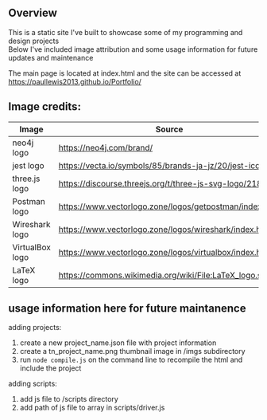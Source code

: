 ## Overview

This is a static site I've built to showcase some of my programming and design projects  
Below I've included image attribution and some usage information for future updates and maintenance  

The main page is located at index.html and the site can be accessed at https://paullewis2013.github.io/Portfolio/

## Image credits:

|Image                   |   Source                                                      |
|------------------------|---------------------------------------------------------------|
|   neo4j logo           |   https://neo4j.com/brand/                                    |
|   jest logo            |   https://vecta.io/symbols/85/brands-ja-jz/20/jest-icon       |
|   three.js logo        |   https://discourse.threejs.org/t/three-js-svg-logo/21835     |
|   Postman logo         |   https://www.vectorlogo.zone/logos/getpostman/index.html     |
|   Wireshark logo       |   https://www.vectorlogo.zone/logos/wireshark/index.html      |
|   VirtualBox logo      |   https://www.vectorlogo.zone/logos/virtualbox/index.html     |
|   LaTeX logo           |   https://commons.wikimedia.org/wiki/File:LaTeX_logo.svg      |


## usage information here for future maintanence

adding projects:
1. create a new project_name.json file with project information
2. create a tn_project_name.png thumbnail image in /imgs subdirectory
3. run `node compile.js` on the command line to recompile the html and include the project

adding scripts:
1. add js file to /scripts directory
2. add path of js file to array in scripts/driver.js 